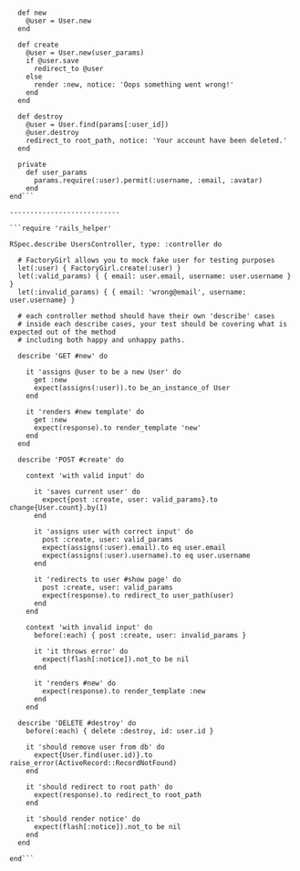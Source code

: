 ```class UsersController < ApplicationController

  def new
    @user = User.new
  end

  def create
    @user = User.new(user_params)
    if @user.save
      redirect_to @user
    else
      render :new, notice: 'Oops something went wrong!'
    end
  end

  def destroy
    @user = User.find(params[:user_id])
    @user.destroy
    redirect_to root_path, notice: 'Your account have been deleted.'
  end

  private
    def user_params
      params.require(:user).permit(:username, :email, :avatar)
    end
end```

---------------------------

```require 'rails_helper'

RSpec.describe UsersController, type: :controller do

  # FactoryGirl allows you to mock fake user for testing purposes
  let(:user) { FactoryGirl.create(:user) }
  let(:valid_params) { { email: user.email, username: user.username } }
  let(:invalid_params) { { email: 'wrong@email', username: user.username} }

  # each controller method should have their own 'describe' cases
  # inside each describe cases, your test should be covering what is expected out of the method
  # including both happy and unhappy paths.

  describe 'GET #new' do

    it 'assigns @user to be a new User' do
      get :new
      expect(assigns(:user)).to be_an_instance_of User
    end

    it 'renders #new template' do
      get :new
      expect(response).to render_template 'new'
    end
  end

  describe 'POST #create' do

    context 'with valid input' do

      it 'saves current user' do
        expect{post :create, user: valid_params}.to change{User.count}.by(1)
      end

      it 'assigns user with correct input' do
        post :create, user: valid_params
        expect(assigns(:user).email).to eq user.email
        expect(assigns(:user).username).to eq user.username
      end

      it 'redirects to user #show page' do
        post :create, user: valid_params
        expect(response).to redirect_to user_path(user)
      end
    end

    context 'with invalid input' do
      before(:each) { post :create, user: invalid_params }

      it 'it throws error' do
        expect(flash[:notice]).not_to be nil
      end

      it 'renders #new' do
        expect(response).to render_template :new
      end
    end

  describe 'DELETE #destroy' do
    before(:each) { delete :destroy, id: user.id }

    it 'should remove user from db' do
      expect{User.find(user.id)}.to raise_error(ActiveRecord::RecordNotFound)
    end

    it 'should redirect to root path' do
      expect(response).to redirect_to root_path
    end

    it 'should render notice' do
      expect(flash[:notice]).not_to be nil
    end
  end

end```
